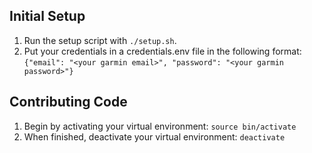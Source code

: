 ## Initial Setup
1. Run the setup script with `./setup.sh`.
2. Put your credentials in a credentials.env file in the following format: `{"email": "<your garmin email>", "password": "<your garmin password>"}`

## Contributing Code
1. Begin by activating your virtual environment: `source bin/activate`
2. When finished, deactivate your virtual environment: `deactivate`
